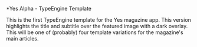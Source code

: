 *Yes Alpha - TypeEngine Template

This is the first TypeEngine template for the Yes magazine app. This version highlights the title and subtitle over the featured image with a dark overlay. This will be one of (probably) four template variations for the magazine's main articles.